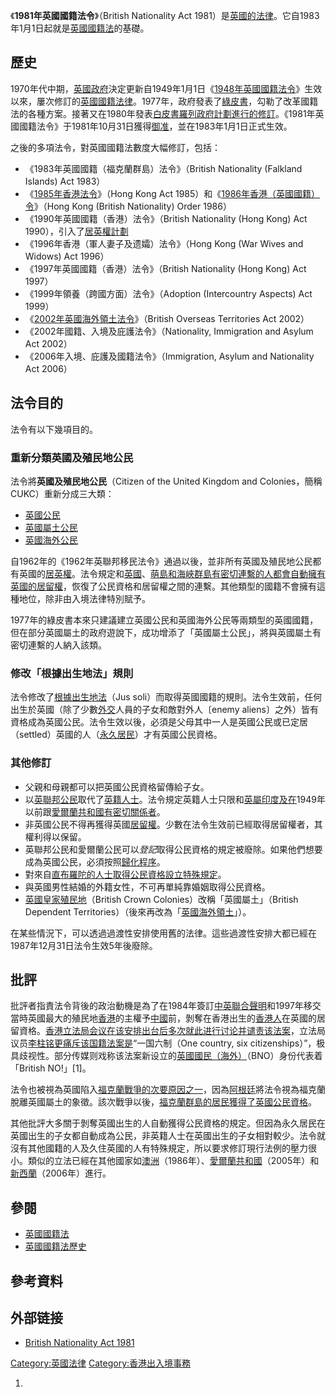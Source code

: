 《**1981年英國國籍法令**》（British Nationality Act 1981）是[英國的](https://zh.wikipedia.org/wiki/英國 "wikilink")[法律](../Page/法律.md "wikilink")。它自1983年1月1日起就是[英國國籍法](../Page/英國國籍法.md "wikilink")的基礎。

## 歷史

1970年代中期，[英國政府](../Page/英國政府.md "wikilink")決定更新自1949年1月1日《[1948年英國國籍法令](https://zh.wikipedia.org/wiki/1948年英國國籍法令 "wikilink")》生效以來，屢次修訂的[英國國籍法律](https://zh.wikipedia.org/wiki/英國國籍 "wikilink")。1977年，政府發表了[綠皮書](https://zh.wikipedia.org/wiki/綠皮書 "wikilink")，勾勒了改革國籍法的各種方案。接著又在1980年發表[白皮書羅列政府計劃進行的修訂](https://zh.wikipedia.org/wiki/白皮書 "wikilink")。《1981年英國國籍法令》于1981年10月31日獲得[御准](../Page/御准.md "wikilink")，並在1983年1月1日正式生效。

之後的多項法令，對英國國籍法數度大幅修訂，包括：

  - 《1983年英國國籍（福克蘭群島）法令》（British Nationality (Falkland Islands) Act 1983）
  - 《[1985年香港法令](https://web.archive.org/web/20070712072204/http://www.coe.int/T/E/Legal_Affairs/Legal_co-operation/Foreigners_and_citizens/Nationality/Documents/National_legislation/UK%20Hong%20Kong%20Act%201985.pdf)》（Hong Kong Act 1985）和《[1986年香港（英國國籍）令](https://web.archive.org/web/20081003045618/http://www.britishcitizen.info/HKBNO1986.pdf)》（Hong Kong (British Nationality) Order 1986）
  - 《1990年英國國籍（香港）法令》（British Nationality (Hong Kong) Act 1990），引入了[居英權計劃](../Page/居英權計劃.md "wikilink")
  - 《1996年香港（軍人妻子及遗孀）法令》（Hong Kong (War Wives and Widows) Act 1996）
  - 《1997年英國國籍（香港）法令》（British Nationality (Hong Kong) Act 1997）
  - 《1999年領養（跨國方面）法令》（Adoption (Intercountry Aspects) Act 1999）
  - 《[2002年英國海外領土法令](../Page/2002年英國海外領土法令.md "wikilink")》（British Overseas Territories Act 2002）
  - 《2002年國籍、入境及庇護法令》（Nationality, Immigration and Asylum Act 2002）
  - 《2006年入境、庇護及國籍法令》（Immigration, Asylum and Nationality Act 2006）

## 法令目的

法令有以下幾項目的。

### 重新分類英國及殖民地公民

法令將**英國及殖民地公民**（Citizen of the United Kingdom and Colonies，簡稱CUKC）重新分成三大類：

  - [英國公民](https://zh.wikipedia.org/wiki/英國公民 "wikilink")
  - [英國屬土公民](https://zh.wikipedia.org/wiki/英國屬土公民 "wikilink")
  - [英國海外公民](../Page/英國海外公民.md "wikilink")

自1962年的《1962年英聯邦移民法令》通過以後，並非所有英國及殖民地公民都有英國的[居英權](https://zh.wikipedia.org/wiki/居英權 "wikilink")。法令規定和[英國](https://zh.wikipedia.org/wiki/英國 "wikilink")、[萌島和](https://zh.wikipedia.org/wiki/萌島 "wikilink")[海峽群島有密切連繫的人都會自動擁有英國的居留權](https://zh.wikipedia.org/wiki/海峽群島 "wikilink")，恢復了公民資格和居留權之間的連繫。其他類型的國籍不會擁有這種地位，除非由入境法律特別賦予。

1977年的綠皮書本來只建議建立英國公民和英國海外公民等兩類型的英國國籍，但在部分英國屬土的政府遊說下，成功增添了「英國屬土公民」，將與英國屬土有密切連繫的人納入該類。

### 修改「根據出生地法」規則

法令修改了[根據出生地法](https://zh.wikipedia.org/wiki/根據出生地法 "wikilink")（Jus soli）而取得英國國籍的規則。法令生效前，任何出生於英國（除了少數[外交](../Page/外交.md "wikilink")人員的子女和敵對外人〔enemy aliens〕之外）皆有資格成為英國公民。法令生效以後，必須是父母其中一人是英國公民或已定居（settled）英國的人（[永久居民](../Page/永久居留權.md "wikilink")）才有英國公民資格。

### 其他修訂

  - 父親和母親都可以把英國公民資格留傳給子女。
  - 以[英聯邦公民](../Page/英聯邦公民.md "wikilink")取代了[英籍人士](../Page/英籍人士.md "wikilink")。法令規定英籍人士只限和[英屬印度及在](https://zh.wikipedia.org/wiki/英屬印度 "wikilink")1949年以前跟[愛爾蘭共和國有密切關係者](https://zh.wikipedia.org/wiki/愛爾蘭共和國 "wikilink")。
  - 非英國公民不得再獲得英國[居留權](https://zh.wikipedia.org/wiki/居留權 "wikilink")。少數在法令生效前已經取得居留權者，其權利得以保留。
  - 英聯邦公民和愛爾蘭公民可以*登記*取得公民資格的規定被廢除。如果他們想要成為英國公民，必須按照[歸化程序](https://zh.wikipedia.org/wiki/歸化 "wikilink")。
  - 對來自[直布羅陀的人士取得公民資格設立特殊規定](https://zh.wikipedia.org/wiki/直布羅陀 "wikilink")。
  - 與英國男性結婚的外籍女性，不可再單純靠婚姻取得公民資格。
  - [英國皇家殖民地](https://zh.wikipedia.org/wiki/英國皇家殖民地 "wikilink")（British Crown Colonies）改稱「英國屬土」（British Dependent Territories）（後來再改為「[英國海外領土](../Page/英國海外領土.md "wikilink")」）。

在某些情況下，可以透過過渡性安排使用舊的法律。這些過渡性安排大都已經在1987年12月31日法令生效5年後廢除。

## 批評

批評者指責法令背後的政治動機是為了在1984年簽訂[中英聯合聲明](../Page/中英聯合聲明.md "wikilink")和1997年移交當時英國最大的殖民地[香港](../Page/香港.md "wikilink")的主權予[中國](../Page/中國.md "wikilink")前，剝奪在香港出生的[香港人](../Page/香港人.md "wikilink")在英國的居留資格。[香港立法局会议在该安排出台后多次就此进行讨论并谴责该法案](https://zh.wikipedia.org/wiki/香港立法局 "wikilink")，立法局议员[李柱铭更痛斥该国籍法案是](https://zh.wikipedia.org/wiki/李柱铭 "wikilink")“一国六制（One country, six citizenships）”，极具歧视性。部分传媒则戏称该法案新设立的[英國國民（海外）](../Page/英國國民（海外）.md "wikilink")（BNO）身份代表着「British NO\!」\[1\]。

法令也被視為英國陷入[福克蘭戰爭的次要原因之一](https://zh.wikipedia.org/wiki/福克蘭戰爭 "wikilink")，因為[阿根廷](../Page/阿根廷.md "wikilink")將法令視為福克蘭脫離英國屬土的象徵。該次戰爭以後，[福克蘭群島的居民獲得了英國公民資格](https://zh.wikipedia.org/wiki/福克蘭群島 "wikilink")。

其他批評大多關于剝奪英國出生的人自動獲得公民資格的規定。但因為永久居民在英國出生的子女都自動成為公民，非英籍人士在英國出生的子女相對較少。法令就沒有其他國籍的人及久住英國的人有特殊規定，所以要求修訂現行法例的壓力很小。類似的立法已經在其他國家如[澳洲](https://zh.wikipedia.org/wiki/澳洲 "wikilink")（1986年）、[愛爾蘭共和國](https://zh.wikipedia.org/wiki/愛爾蘭共和國 "wikilink")（2005年）和[新西蘭](https://zh.wikipedia.org/wiki/新西蘭 "wikilink")（2006年）進行。

## 參閱

  - [英國國籍法](../Page/英國國籍法.md "wikilink")
  - [英國國籍法歷史](https://zh.wikipedia.org/wiki/英國國籍法歷史 "wikilink")

## 參考資料

## 外部链接

  - [British Nationality Act 1981](http://www.statutelaw.gov.uk/content.aspx?LegType=Act+\(UK+Public+General\)&title=British+Nationality+Act&Year=1981&searchEnacted=0&extentMatchOnly=0&confersPower=0&blanketAmendment=0&sortAlpha=0&TYPE=QS&PageNumber=1&NavFrom=0&parentActiveTextDocId=1360590&ActiveTextDocId=1360590&filesize=478370)

[Category:英國法律](https://zh.wikipedia.org/wiki/Category:英國法律 "wikilink") [Category:香港出入境事務](https://zh.wikipedia.org/wiki/Category:香港出入境事務 "wikilink")

1.